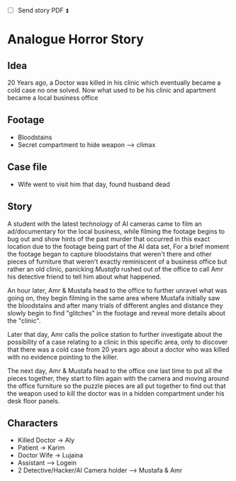 - [ ] Send story PDF ⏫ 
# Analogue Horror Story
## Idea
20 Years ago, a Doctor was killed in his clinic which eventually became a cold case no one solved. Now what used to be his clinic and apartment became a local business office
## Footage
- Bloodstains
- Secret compartment to hide weapon --> climax
## Case file
- Wife went to visit him that day, found husband dead
## Story

A student with the latest technology of AI cameras came to film an ad/documentary for the local business, while filming the footage begins to bug out and show hints of the past murder that occurred in this exact location due to the footage being part of the AI data set,
For a brief moment the footage began to capture bloodstains that weren't there and other pieces of furniture that weren't exactly reminiscent of a business office but rather an old clinic, panicking  *Mustafa* rushed out of the office to call Amr his detective friend to tell him about what happened.

An hour later, Amr & Mustafa head to the office to further unravel what was going on, they begin filming in the same area where Mustafa initially saw the bloodstains and after many trials of different angles and distance they slowly begin to find "glitches" in the footage and reveal more details about the "clinic". 

Later that day, Amr calls the police station to further investigate about the possibility of a case relating to a clinic in this specific area, only to discover that there was a cold case from 20 years ago about a doctor who was killed with no evidence pointing to the killer.

The next day, Amr & Mustafa head to the office one last time to put all the pieces together, they start to film again with the camera and moving around the office furniture so the puzzle pieces are all put together to find out that the weapon used to kill the doctor was in a hidden compartment under his desk floor panels.

## Characters
- Killed Doctor -> Aly
- Patient -> Karim
- Doctor Wife -> Lujaina
- Assistant --> Logein
- 2 Detective/Hacker/AI Camera holder --> Mustafa & Amr